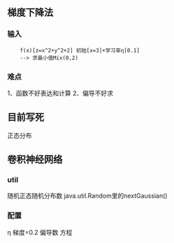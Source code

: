 ## 梯度下降法
### 输入 
        f(x)[z=x^2+y^2+2] 初始[x=3]+学习率η[0.1] 
        --> 求最小值Mix(0,2)
### 难点
 1、函数不好表达和计算
 2、偏导不好求
## 目前写死

正态分布

## 卷积神经网络
### util
随机正态随机分布数
java.util.Random里的nextGaussian()

### 配置
 η 梯度=0.2
 偏导数 方程
